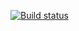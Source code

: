 [![Build status](https://ci.appveyor.com/api/projects/status/8y25vw9yog25be7j?svg=true)](https://ci.appveyor.com/project/DAP2106/paters2-1)
